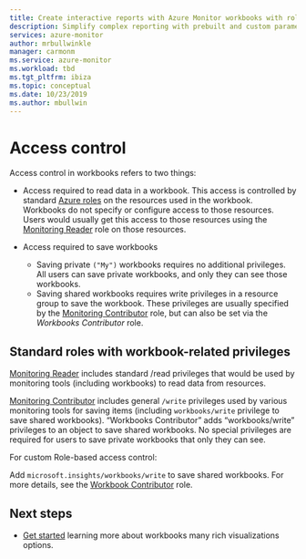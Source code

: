 ```yaml
---
title: Create interactive reports with Azure Monitor workbooks with role-based access control | Microsoft docs
description: Simplify complex reporting with prebuilt and custom parameterized workbooks with role based access control
services: azure-monitor
author: mrbullwinkle
manager: carmonm
ms.service: azure-monitor
ms.workload: tbd
ms.tgt_pltfrm: ibiza
ms.topic: conceptual
ms.date: 10/23/2019
ms.author: mbullwin
---
```


# Access control

Access control in workbooks refers to two things:

* Access required to read data in a workbook. This access is controlled by standard [Azure roles](https://docs.microsoft.com/azure/role-based-access-control/overview) on the resources used in the workbook. Workbooks do not specify or configure access to those resources. Users would usually get this access to those resources using the [Monitoring Reader](https://docs.microsoft.com/azure/role-based-access-control/built-in-roles#monitoring-reader) role on those resources.

* Access required to save workbooks

    - Saving private `("My")` workbooks requires no additional privileges. All users can save private workbooks, and only they can see those workbooks.
    - Saving shared workbooks requires write privileges in a resource group to save the workbook. These privileges are usually specified by the [Monitoring Contributor](https://docs.microsoft.com/azure/role-based-access-control/built-in-roles#monitoring-contributor) role, but can also be set via the *Workbooks Contributor* role.
    
## Standard roles with workbook-related privileges

[Monitoring Reader](https://docs.microsoft.com/azure/role-based-access-control/built-in-roles#monitoring-reader) includes standard /read privileges that would be used by monitoring tools (including workbooks) to read data from resources.

[Monitoring Contributor](https://docs.microsoft.com/azure/role-based-access-control/built-in-roles#monitoring-contributor) includes general `/write` privileges used by various monitoring tools for saving items (including `workbooks/write` privilege to save shared workbooks).
“Workbooks Contributor” adds “workbooks/write” privileges to an object to save shared workbooks.
No special privileges are required for users to save private workbooks that only they can see.

For custom Role-based access control:

Add `microsoft.insights/workbooks/write` to save shared workbooks. For more details, see the [Workbook Contributor](https://docs.microsoft.com/azure/role-based-access-control/built-in-roles#monitoring-contributor) role.

## Next steps

* [Get started](workbooks-visualizations.md) learning more about workbooks many rich visualizations options.
